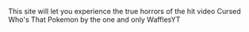 This site will let you experience the true horrors of the hit video Cursed Who's That Pokemon by the one and only WafflesYT